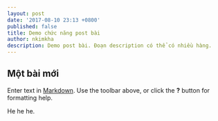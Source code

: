 ```yaml
---
layout: post
date: '2017-08-10 23:13 +0800'
published: false
title: Demo chức năng post bài
author: nkimkha
description: Demo post bài. Đoạn description có thể có nhiều hàng.
---
```

## Một bài mới 

Enter text in [Markdown](http://daringfireball.net/projects/markdown/). Use the toolbar above, or click the **?** button for formatting help.

He he he.
